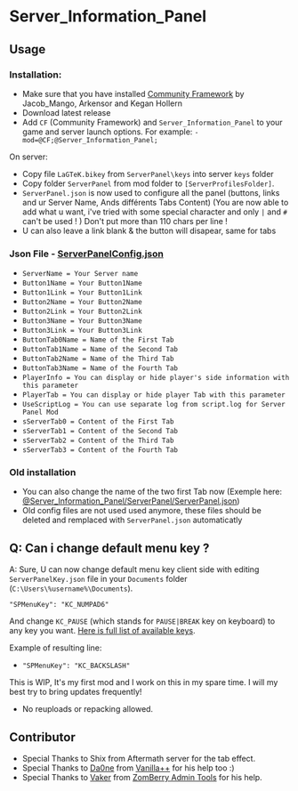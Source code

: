# Server_Information_Panel

## Usage

### Installation:

-   Make sure that you have installed [Community Framework](https://github.com/Jacob-Mango/DayZ-Community-Framework) by Jacob_Mango, Arkensor and Kegan Hollern
-   Download latest release
-   Add `CF` (Community Framework) and `Server_Information_Panel` to your game and server launch options. For example:
    `-mod=@CF;@Server_Information_Panel;`

On server:

-   Copy file `LaGTeK.bikey` from `ServerPanel\keys` into server `keys` folder
-   Copy folder `ServerPanel` from mod folder to `[ServerProfilesFolder]`.
-   `ServerPanel.json` is now used to configure all the panel (buttons, links and ur Server Name, Ands différents Tabs Content)
    (You are now able to add what u want, i've tried with some special character and only `|` and `#` can't be used ! ) Don't put more than 110 chars per line !
-   U can also leave a link blank & the button will disapear, same for tabs

### Json File - [ServerPanelConfig.json](@Server_Information_Panel/ServerPanel/ServerPanel.json)

 - `ServerName = Your Server name`
 - `Button1Name = Your Button1Name`
 - `Button1Link = Your Button1Link`
 - `Button2Name = Your Button2Name`
 - `Button2Link = Your Button2Link`
 - `Button3Name = Your Button3Name`
 - `Button3Link = Your Button3Link`
 - `ButtonTab0Name = Name of the First Tab`
 - `ButtonTab1Name = Name of the Second Tab`
 - `ButtonTab2Name = Name of the Third Tab`
 - `ButtonTab3Name = Name of the Fourth Tab`
 - `PlayerInfo = You can display or hide player's side information with this parameter`
 - `PlayerTab = You can display or hide player Tab with this parameter`
 - `UseScriptLog = You can use separate log from script.log for Server Panel Mod `
 - `sServerTab0 = Content of the First Tab`
 - `sServerTab1 = Content of the Second Tab`
 - `sServerTab2 = Content of the Third Tab`
 - `sServerTab3 = Content of the Fourth Tab`

### Old installation
- You can also change the name of the two first Tab now
(Exemple here: [@Server_Information_Panel/ServerPanel/ServerPanel.json](@Server_Information_Panel/ServerPanel/ServerPanel.json))
-   Old config files are not used used anymore, these files should be deleted and remplaced with `ServerPanel.json` automaticatly


## Q: Can i change default menu key ?

A: Sure, U can now change default menu key client side with editing `ServerPanelKey.json` file in your `Documents` folder (`C:\Users\%username%\Documents`).

```"SPMenuKey": "KC_NUMPAD6"```

And change `KC_PAUSE` (which stands for `PAUSE|BREAK` key on keyboard) to any key you want.
[Here is full list of available keys](https://github.com/DannyDog/DayZSAEnfScript/blob/master/dta/scripts.pbo/1_Core/proto/EnSystem.c#L156).

Example of resulting line:
* ```"SPMenuKey": "KC_BACKSLASH"```

This is WIP, It's my first mod and I work on this in my spare time. I will my best try to bring updates frequently!

-   No reuploads or repacking allowed.

## Contributor

- Special Thanks to Shix from Aftermath server for the tab effect.
- Special Thanks to [Da0ne](https://github.com/Da0ne) from [Vanilla++](https://github.com/VanillaPlusPlus) for his help too :)
- Special Thanks to [Vaker](https://github.com/Moondarker) from [ZomBerry Admin Tools](https://steamcommunity.com/sharedfiles/filedetails/?id=1582756848) for his help.

